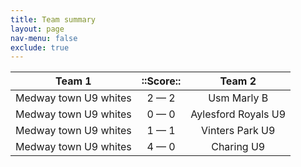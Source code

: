 ```yaml
---
title: Team summary
layout: page
nav-menu: false
exclude: true
---
```




|        Team 1         |  ::Score::  |       Team 2        |
|:---------------------:|:-----------:|:-------------------:|
| Medway town U9 whites | 2 &mdash; 2 |     Usm Marly B     |
| Medway town U9 whites | 0 &mdash; 0 | Aylesford Royals U9 |
| Medway town U9 whites | 1 &mdash; 1 |   Vinters Park U9   |
| Medway town U9 whites | 4 &mdash; 0 |     Charing U9      |

 <br /><br /><br />